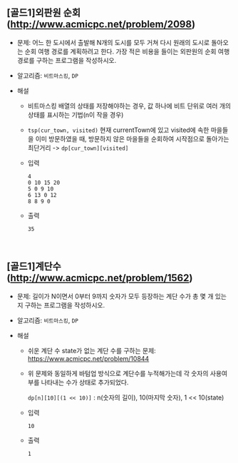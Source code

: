 ## [골드1]외판원 순회(http://www.acmicpc.net/problem/2098)

- 문제: 어느 한 도시에서 출발해 N개의 도시를 모두 거쳐 다시 원래의 도시로 돌아오는 순회 여행 경로를 계획하려고 한다. 가장 적은 비용을 들이는 외판원의 순회 여행 경로를 구하는 프로그램을 작성하시오.

* 알고리즘: `비트마스킹`, `DP`

* 해설

  - 비트마스킹
    배열의 상태를 저장해야하는 경우, 값 하나에 비트 단위로 여러 개의 상태를 표시하는 기법(n이 작을 경우)

  - `tsp(cur_town, visited)`
    현재 currentTown에 있고 visited에 속한 마을들을 이미 방문하였을 때, 방문하지 않은 마을들을 순회하여 시작점으로 돌아가는 최단거리 -> `dp[cur_town][visited]`

  - 입력

    ```
    4
    0 10 15 20
    5 0 9 10
    6 13 0 12
    8 8 9 0
    ```

  - 출력

    ```
    35
    ```

<br>

## [골드1]계단수(http://www.acmicpc.net/problem/1562)

- 문제: 길이가 N이면서 0부터 9까지 숫자가 모두 등장하는 계단 수가 총 몇 개 있는지 구하는 프로그램을 작성하시오.

* 알고리즘: `비트마스킹`, `DP`

* 해설

  - 쉬운 계단 수
    state가 없는 계단 수를 구하는 문제: <https://www.acmicpc.net/problem/10844>

  - 위 문제와 동일하게 바텀업 방식으로 계단수를 누적해가는데 각 숫자의 사용여부를 나타내는 수가 상태로 추가되었다.

    `dp[n][10][(1 << 10)]` : n(숫자의 길이), 10(마지막 숫자), 1 << 10(state)

  - 입력

    ```
    10
    ```

  - 출력

    ```
    1
    ```

<br>
